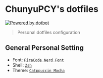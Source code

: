 # ChunyuPCY's dotfiles

[![Powered by dotbot][dbshield]][dblink]

[dblink]: https://github.com/anishathalye/dotbot
[dbshield]: https://img.shields.io/badge/powered%20by-dotbot-blue?style=flat

> Personal dotfiles configuration

## General Personal Setting

- Font: [`FiraCode Nerd Font`](https://www.nerdfonts.com/font-downloads)
- Shell: [`Zsh`](https://www.zsh.org/)
- Theme: [`Catppuccin Mocha`](https://catppuccin.com/ports)
